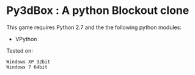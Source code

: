Py3dBox : A python Blockout clone 
=======
 

This game requires Python 2.7 and the the following python modules:

- VPython 

Tested on:

    Windows XP 32bit
    Windows 7 64bit
